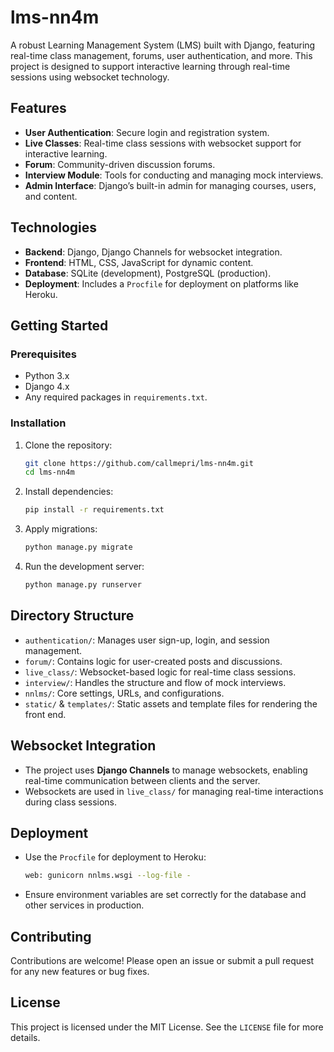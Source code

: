 # lms-nn4m

A robust Learning Management System (LMS) built with Django, featuring real-time class management, forums, user authentication, and more. This project is designed to support interactive learning through real-time sessions using websocket technology.

## Features
- **User Authentication**: Secure login and registration system.
- **Live Classes**: Real-time class sessions with websocket support for interactive learning.
- **Forum**: Community-driven discussion forums.
- **Interview Module**: Tools for conducting and managing mock interviews.
- **Admin Interface**: Django’s built-in admin for managing courses, users, and content.

## Technologies
- **Backend**: Django, Django Channels for websocket integration.
- **Frontend**: HTML, CSS, JavaScript for dynamic content.
- **Database**: SQLite (development), PostgreSQL (production).
- **Deployment**: Includes a `Procfile` for deployment on platforms like Heroku.

## Getting Started

### Prerequisites
- Python 3.x
- Django 4.x
- Any required packages in `requirements.txt`.

### Installation
1. Clone the repository:
   ```bash
   git clone https://github.com/callmepri/lms-nn4m.git
   cd lms-nn4m
   ```
2. Install dependencies:
   ```bash
   pip install -r requirements.txt
   ```
3. Apply migrations:
   ```bash
   python manage.py migrate
   ```
4. Run the development server:
   ```bash
   python manage.py runserver
   ```

## Directory Structure
- `authentication/`: Manages user sign-up, login, and session management.
- `forum/`: Contains logic for user-created posts and discussions.
- `live_class/`: Websocket-based logic for real-time class sessions.
- `interview/`: Handles the structure and flow of mock interviews.
- `nnlms/`: Core settings, URLs, and configurations.
- `static/` & `templates/`: Static assets and template files for rendering the front end.

## Websocket Integration
- The project uses **Django Channels** to manage websockets, enabling real-time communication between clients and the server.
- Websockets are used in `live_class/` for managing real-time interactions during class sessions.

## Deployment
- Use the `Procfile` for deployment to Heroku:
   ```bash
   web: gunicorn nnlms.wsgi --log-file -
   ```
- Ensure environment variables are set correctly for the database and other services in production.

## Contributing
Contributions are welcome! Please open an issue or submit a pull request for any new features or bug fixes.

## License
This project is licensed under the MIT License. See the `LICENSE` file for more details.
